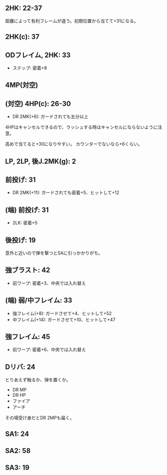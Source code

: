 ## 2HK: 22-37

距離によって有利フレームが違う。初期位置から当てて+31になる。

## 2HK(c): 37

## ODフレイム, 2HK: 33

- ステップ: 密着+8

## 4MP(対空)

## (対空) 4HP(c): 26-30

- DR 2MK(+6): ガードされても五分以上

4HPはキャンセルできるので、ラッシュする時はキャンセルにならないように注意。

高めで当てると+30になりやすい。
カウンターでないなら+6くらい。

## LP, 2LP, 後J.2MK(g): 2

## 前投げ: 31

- DR 2MK(+11): ガードされても密着+5、ヒットして+12

## (端) 前投げ: 31

- 2LK: 密着+5

## 後投げ: 19

意外と近いので弾を撃つとSAに引っかかりがち。

## 強ブラスト: 42

- 前ワープ: 密着+3、中央では入れ替え

## (端) 弱/中フレイム: 33

- 強フレイム(+8): ガードさせて+4、ヒットして+52
- 中フレイム(+14): ガードさせて+10、ヒットして+47

## 強フレイム: 45

- 前ワープ: 密着+6、中央では入れ替え

## Dリバ: 24

とりあえず触るか、弾を置くか。

- DR MP
- DR HP
- ファイア
- アーチ

その場受け身だとDR 2MPも届く。

## SA1: 24

## SA2: 58

## SA3: 19

